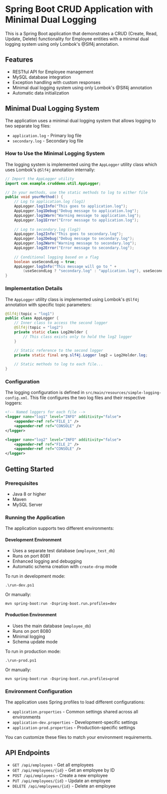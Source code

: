 # Spring Boot CRUD Application with Minimal Dual Logging

This is a Spring Boot application that demonstrates a CRUD (Create, Read, Update, Delete) functionality for Employee entities with a minimal dual logging system using only Lombok's @Slf4j annotation.

## Features

- RESTful API for Employee management
- MySQL database integration
- Exception handling with custom responses
- Minimal dual logging system using only Lombok's @Slf4j annotation
- Automatic data initialization

## Minimal Dual Logging System

The application uses a minimal dual logging system that allows logging to two separate log files:
- `application.log` - Primary log file
- `secondary.log` - Secondary log file

### How to Use the Minimal Logging System

The logging system is implemented using the `AppLogger` utility class which uses Lombok's `@Slf4j` annotation internally:

```java
// Import the AppLogger utility
import com.example.cruddemo.util.AppLogger;

// In your methods, use the static methods to log to either file
public void yourMethod() {
    // Log to application.log (log1)
    AppLogger.log1Info("This goes to application.log");
    AppLogger.log1Debug("Debug message to application.log");
    AppLogger.log1Warn("Warning message to application.log");
    AppLogger.log1Error("Error message to application.log");
    
    // Log to secondary.log (log2)
    AppLogger.log2Info("This goes to secondary.log");
    AppLogger.log2Debug("Debug message to secondary.log");
    AppLogger.log2Warn("Warning message to secondary.log");
    AppLogger.log2Error("Error message to secondary.log");
    
    // Conditional logging based on a flag
    boolean useSecondLog = true;
    AppLogger.logInfo("This message will go to " + 
        (useSecondLog ? "secondary.log" : "application.log"), useSecondLog);
}
```

### Implementation Details

The `AppLogger` utility class is implemented using Lombok's `@Slf4j` annotation with specific topic parameters:

```java
@Slf4j(topic = "log1")
public class AppLogger {
    // Inner class to access the second logger
    @Slf4j(topic = "log2")
    private static class Log2Holder {
        // This class exists only to hold the log2 logger
    }

    // Static reference to the second logger
    private static final org.slf4j.Logger log2 = Log2Holder.log;
    
    // Static methods to log to each file...
}
```

### Configuration

The logging configuration is defined in `src/main/resources/simple-logging-config.xml`. This file configures the two log files and their respective loggers:

```xml
<!-- Named loggers for each file -->
<logger name="log1" level="INFO" additivity="false">
    <appender-ref ref="FILE_1" />
    <appender-ref ref="CONSOLE" />
</logger>

<logger name="log2" level="INFO" additivity="false">
    <appender-ref ref="FILE_2" />
    <appender-ref ref="CONSOLE" />
</logger>
```

## Getting Started

### Prerequisites

- Java 8 or higher
- Maven
- MySQL Server

### Running the Application

The application supports two different environments:

#### Development Environment
- Uses a separate test database (`employee_test_db`)
- Runs on port 8081
- Enhanced logging and debugging
- Automatic schema creation with `create-drop` mode

To run in development mode:
```
.\run-dev.ps1
```
Or manually:
```
mvn spring-boot:run -Dspring-boot.run.profiles=dev
```

#### Production Environment
- Uses the main database (`employee_db`)
- Runs on port 8080
- Minimal logging
- Schema update mode

To run in production mode:
```
.\run-prod.ps1
```
Or manually:
```
mvn spring-boot:run -Dspring-boot.run.profiles=prod
```

### Environment Configuration

The application uses Spring profiles to load different configurations:

- `application.properties` - Common settings shared across all environments
- `application-dev.properties` - Development-specific settings
- `application-prod.properties` - Production-specific settings

You can customize these files to match your environment requirements.

## API Endpoints

- `GET /api/employees` - Get all employees
- `GET /api/employees/{id}` - Get an employee by ID
- `POST /api/employees` - Create a new employee
- `PUT /api/employees/{id}` - Update an employee
- `DELETE /api/employees/{id}` - Delete an employee
